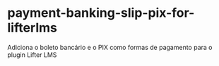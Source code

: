 # payment-banking-slip-pix-for-lifterlms
Adiciona o boleto bancário e o PIX como formas de pagamento para o plugin Lifter LMS
